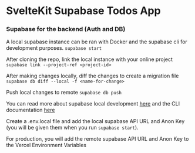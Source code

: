 # SvelteKit Supabase Todos App

### Supabase for the backend (Auth and DB)

A local supabase instance can be ran with Docker and the supabase cli for development purposes. `supabase start`

After cloning the repo, link the local instance with your online project `supabase link --project-ref <project-id>`

After making changes locally, diff the changes to create a migration file
`supabase db diff --local -f <name-for-change>`

Push local changes to remote
`supabase db push`

You can read more about supabase local development [here](https://supabase.com/docs/guides/cli/local-development)
and the CLI documentation [here](https://supabase.com/docs/reference/cli/)

Create a .env.local file and add the local supabase API URL and Anon Key (you will be given them when you run `supabase start`).

For production, you will add the remote supabase API URL and Anon Key to the Vercel Environment Variables
